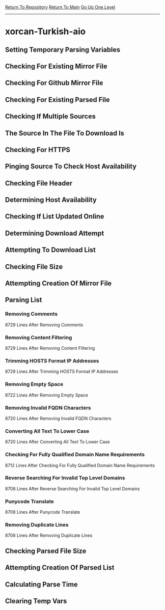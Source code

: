 [Return To Repository](https://github.com/deathbybandaid/piholeparser/)
[Return To Main](https://github.com/deathbybandaid/piholeparser/blob/master/RecentRunLogs/Mainlog.md)
[Go Up One Level](https://github.com/deathbybandaid/piholeparser/blob/master/RecentRunLogs/TopLevelScripts/30-Processing-External-Blacklists.md)
____________________________________
# xorcan-Turkish-aio
## Setting Temporary Parsing Variables
## Checking For Existing Mirror File
## Checking For Github Mirror File
## Checking For Existing Parsed File
## Checking If Multiple Sources
## The Source In The File To Download Is
## Checking For HTTPS
## Pinging Source To Check Host Availability
## Checking File Header
## Determining Host Availability
## Checking If List Updated Online
## Determining Download Attempt
## Attempting To Download List
## Checking File Size
## Attempting Creation Of Mirror File
## Parsing List
### Removing Comments
8729 Lines After Removing Comments
### Removing Content Filtering
8729 Lines After Removing Content Filtering
### Trimming HOSTS Format IP Addresses
8729 Lines After Trimming HOSTS Format IP Addresses
### Removing Empty Space
8722 Lines After Removing Empty Space
### Removing Invalid FQDN Characters
8720 Lines After Removing Invalid FQDN Characters
### Converting All Text To Lower Case
8720 Lines After Converting All Text To Lower Case
### Checking For Fully Qualified Domain Name Requirements
8712 Lines After Checking For Fully Qualified Domain Name Requirements
### Reverse Searching For Invalid Top Level Domains
8708 Lines After Reverse Searching For Invalid Top Level Domains
### Punycode Translate
8708 Lines After Punycode Translate
### Removing Duplicate Lines
8708 Lines After Removing Duplicate Lines
## Checking Parsed File Size
## Attempting Creation Of Parsed List
## Calculating Parse Time
## Clearing Temp Vars
